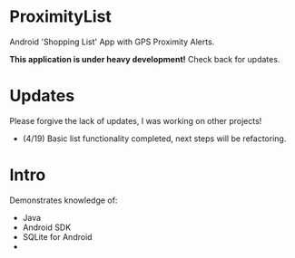 # ProximityList
Android 'Shopping List' App with GPS Proximity Alerts.

**This application is under heavy development!** Check back for updates.

# Updates
Please forgive the lack of updates, I was working on other projects!
- (4/19) Basic list functionality completed, next steps will be refactoring.

# Intro
Demonstrates knowledge of:
- Java
- Android SDK
- SQLite for Android
- 
